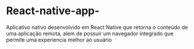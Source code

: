 # React-native-app-
Aplicativo nativo desenvolvido em React Native que retorna o conteúdo de uma aplicação remota, alem de possuir um navegador integrado que permite uma experiencia melhor ao usuário 
